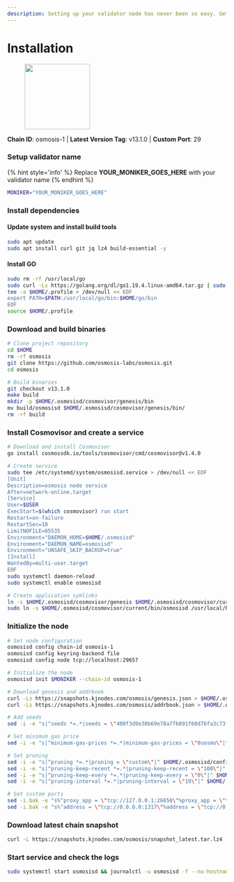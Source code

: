 ```yaml
---
description: Setting up your validator node has never been so easy. Get your validator running in minutes by following step by step instructions.
---
```


# Installation

<figure><img src="https://raw.githubusercontent.com/kj89/testnet_manuals/main/pingpub/logos/osmosis.png" width="150" alt=""><figcaption></figcaption></figure>

**Chain ID**: osmosis-1 | **Latest Version Tag**: v13.1.0 | **Custom Port**: 29

### Setup validator name

{% hint style='info' %}
Replace **YOUR_MONIKER_GOES_HERE** with your validator name
{% endhint %}

```bash
MONIKER="YOUR_MONIKER_GOES_HERE"
```

### Install dependencies

#### Update system and install build tools

```bash
sudo apt update
sudo apt install curl git jq lz4 build-essential -y
```

#### Install GO

```bash
sudo rm -rf /usr/local/go
sudo curl -Ls https://golang.org/dl/go1.19.4.linux-amd64.tar.gz | sudo tar -C /usr/local -xz
tee -a $HOME/.profile > /dev/null << EOF
export PATH=$PATH:/usr/local/go/bin:$HOME/go/bin
EOF
source $HOME/.profile
```

### Download and build binaries

```bash
# Clone project repository
cd $HOME
rm -rf osmosis
git clone https://github.com/osmosis-labs/osmosis.git
cd osmosis

# Build binaries
git checkout v13.1.0
make build
mkdir -p $HOME/.osmosisd/cosmovisor/genesis/bin
mv build/osmosisd $HOME/.osmosisd/cosmovisor/genesis/bin/
rm -rf build
```

### Install Cosmovisor and create a service

```bash
# Download and install Cosmovisor
go install cosmossdk.io/tools/cosmovisor/cmd/cosmovisor@v1.4.0

# Create service
sudo tee /etc/systemd/system/osmosisd.service > /dev/null << EOF
[Unit]
Description=osmosis node service
After=network-online.target
[Service]
User=$USER
ExecStart=$(which cosmovisor) run start
Restart=on-failure
RestartSec=10
LimitNOFILE=65535
Environment="DAEMON_HOME=$HOME/.osmosisd"
Environment="DAEMON_NAME=osmosisd"
Environment="UNSAFE_SKIP_BACKUP=true"
[Install]
WantedBy=multi-user.target
EOF
sudo systemctl daemon-reload
sudo systemctl enable osmosisd

# Create application symlinks
ln -s $HOME/.osmosisd/cosmovisor/genesis $HOME/.osmosisd/cosmovisor/current
sudo ln -s $HOME/.osmosisd/cosmovisor/current/bin/osmosisd /usr/local/bin/osmosisd
```

### Initialize the node

```bash
# Set node configuration
osmosisd config chain-id osmosis-1
osmosisd config keyring-backend file
osmosisd config node tcp://localhost:29657

# Initialize the node
osmosisd init $MONIKER --chain-id osmosis-1

# Download genesis and addrbook
curl -Ls https://snapshots.kjnodes.com/osmosis/genesis.json > $HOME/.osmosisd/config/genesis.json
curl -Ls https://snapshots.kjnodes.com/osmosis/addrbook.json > $HOME/.osmosisd/config/addrbook.json

# Add seeds
sed -i -e "s|^seeds *=.*|seeds = \"400f3d9e30b69e78a7fb891f60d76fa3c73f0ecc@osmosis.rpc.kjnodes.com:29659\"|" $HOME/.osmosisd/config/config.toml

# Set minimum gas price
sed -i -e "s|^minimum-gas-prices *=.*|minimum-gas-prices = \"0uosmo\"|" $HOME/.osmosisd/config/app.toml

# Set pruning
sed -i -e "s|^pruning *=.*|pruning = \"custom\"|" $HOME/.osmosisd/config/app.toml
sed -i -e "s|^pruning-keep-recent *=.*|pruning-keep-recent = \"100\"|" $HOME/.osmosisd/config/app.toml
sed -i -e "s|^pruning-keep-every *=.*|pruning-keep-every = \"0\"|" $HOME/.osmosisd/config/app.toml
sed -i -e "s|^pruning-interval *=.*|pruning-interval = \"19\"|" $HOME/.osmosisd/config/app.toml

# Set custom ports
sed -i.bak -e "s%^proxy_app = \"tcp://127.0.0.1:26658\"%proxy_app = \"tcp://127.0.0.1:29658\"%; s%^laddr = \"tcp://127.0.0.1:26657\"%laddr = \"tcp://127.0.0.1:29657\"%; s%^pprof_laddr = \"localhost:6060\"%pprof_laddr = \"localhost:29060\"%; s%^laddr = \"tcp://0.0.0.0:26656\"%laddr = \"tcp://0.0.0.0:29656\"%; s%^prometheus_listen_addr = \":26660\"%prometheus_listen_addr = \":29660\"%" $HOME/.osmosisd/config/config.toml
sed -i.bak -e "s%^address = \"tcp://0.0.0.0:1317\"%address = \"tcp://0.0.0.0:29317\"%; s%^address = \":8080\"%address = \":29080\"%; s%^address = \"0.0.0.0:9090\"%address = \"0.0.0.0:29090\"%; s%^address = \"0.0.0.0:9091\"%address = \"0.0.0.0:29091\"%; s%^address = \"0.0.0.0:8545\"%address = \"0.0.0.0:29545\"%; s%^ws-address = \"0.0.0.0:8546\"%ws-address = \"0.0.0.0:29546\"%" $HOME/.osmosisd/config/app.toml
```

### Download latest chain snapshot

```bash
curl -L https://snapshots.kjnodes.com/osmosis/snapshot_latest.tar.lz4 | lz4 -dc - | tar -xf - -C $HOME/.osmosisd
```

### Start service and check the logs

```bash
sudo systemctl start osmosisd && journalctl -u osmosisd -f --no-hostname -o cat
```
